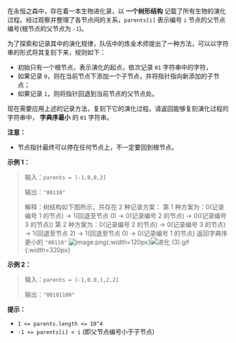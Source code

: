 在永恒之森中，存在着一本生物进化录，以 **一个树形结构** 记载了所有生物的演化过程。经过观察并整理了各节点间的关系，`parents[i]` 表示编号 `i` 节点的父节点编号(根节点的父节点为 `-1`)。

为了探索和记录其中的演化规律，队伍中的炼金术师提出了一种方法，可以以字符串的形式将其复刻下来，规则如下：
- 初始只有一个根节点，表示演化的起点，依次记录 `01` 字符串中的字符，
- 如果记录 `0`，则在当前节点下添加一个子节点，并将指针指向新添加的子节点；
- 如果记录 `1`，则将指针回退到当前节点的父节点处。

现在需要应用上述的记录方法，复刻下它的演化过程。请返回能够复刻演化过程的字符串中， **字典序最小** 的 `01` 字符串。

**注意：**
- 节点指针最终可以停在任何节点上，不一定要回到根节点。

**示例 1：**
> 输入：`parents = [-1,0,0,2]`
>
> 输出：`"00110"`
>
>解释：树结构如下图所示，共存在 2 种记录方案：
>第 1 种方案为：0(记录编号 1 的节点) -> 1(回退至节点 0) -> 0(记录编号 2 的节点) -> 0((记录编号 3 的节点))
>第 2 种方案为：0(记录编号 2 的节点) -> 0(记录编号 3 的节点) -> 1(回退至节点 2) -> 1(回退至节点 0) -> 0(记录编号 1 的节点)
>返回字典序更小的 `"00110"`
![image.png](https://pic.leetcode.cn/1682319485-cRVudI-image.png){:width=120px}![进化 (3).gif](https://pic.leetcode.cn/1682412701-waHdnm-%E8%BF%9B%E5%8C%96%20\(3\).gif){:width=320px}



**示例 2：**
> 输入：`parents = [-1,0,0,1,2,2]`
>
> 输出：`"00101100"`

**提示：**

- `1 <= parents.length <= 10^4`
- `-1 <= parents[i] < i` (即父节点编号小于子节点)